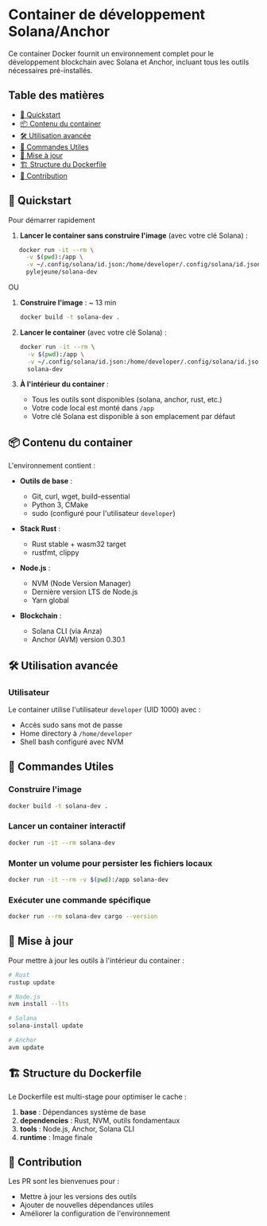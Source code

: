 # Container de développement Solana/Anchor

Ce container Docker fournit un environnement complet pour le développement blockchain avec Solana et Anchor, incluant tous les outils nécessaires pré-installés.

## Table des matières

- [🚀 Quickstart](#-quickstart)
- [📦 Contenu du container](#-contenu-du-container)
- [🛠 Utilisation avancée](#-utilisation-avancée)
- [📌 Commandes Utiles](#-commandes-utiles)
- [🔄 Mise à jour](#-mise-à-jour)
- [🏗 Structure du Dockerfile](#-structure-du-dockerfile)
- [🤝 Contribution](#-contribution)

## 🚀 Quickstart

Pour démarrer rapidement

1. **Lancer le container sans construire l'image** (avec votre clé Solana) :
```bash
   docker run -it --rm \
     -v $(pwd):/app \
     -v ~/.config/solana/id.json:/home/developer/.config/solana/id.json \
     pylejeune/solana-dev
   ```

OU

1. **Construire l'image** : ~ 13 min

    ```bash
    docker build -t solana-dev .
    ```

2. **Lancer le container** (avec votre clé Solana) :

   ```bash
   docker run -it --rm \
     -v $(pwd):/app \
     -v ~/.config/solana/id.json:/home/developer/.config/solana/id.json \
     solana-dev
   ```

3. **À l'intérieur du container** :
   - Tous les outils sont disponibles (solana, anchor, rust, etc.)
   - Votre code local est monté dans `/app`
   - Votre clé Solana est disponible à son emplacement par défaut

## 📦 Contenu du container

L'environnement contient :

- **Outils de base** :
  - Git, curl, wget, build-essential
  - Python 3, CMake
  - sudo (configuré pour l'utilisateur `developer`)

- **Stack Rust** :
  - Rust stable + wasm32 target
  - rustfmt, clippy

- **Node.js** :
  - NVM (Node Version Manager)
  - Dernière version LTS de Node.js
  - Yarn global

- **Blockchain** :
  - Solana CLI (via Anza)
  - Anchor (AVM) version 0.30.1

## 🛠 Utilisation avancée

### Utilisateur

Le container utilise l'utilisateur `developer` (UID 1000) avec :

- Accès sudo sans mot de passe
- Home directory à `/home/developer`
- Shell bash configuré avec NVM

## 📌 Commandes Utiles

### Construire l'image

```sh
docker build -t solana-dev .
```

### Lancer un container interactif

```sh
docker run -it --rm solana-dev
```

### Monter un volume pour persister les fichiers locaux

```sh
docker run -it --rm -v $(pwd):/app solana-dev
```

### Exécuter une commande spécifique

```sh
docker run --rm solana-dev cargo --version
```

## 🔄 Mise à jour

Pour mettre à jour les outils à l'intérieur du container :

```bash
# Rust
rustup update

# Node.js
nvm install --lts

# Solana
solana-install update

# Anchor
avm update
```

## 🏗 Structure du Dockerfile

Le Dockerfile est multi-stage pour optimiser le cache :

1. **base** : Dépendances système de base
2. **dependencies** : Rust, NVM, outils fondamentaux
3. **tools** : Node.js, Anchor, Solana CLI
4. **runtime** : Image finale

## 🤝 Contribution

Les PR sont les bienvenues pour :

- Mettre à jour les versions des outils
- Ajouter de nouvelles dépendances utiles
- Améliorer la configuration de l'environnement
